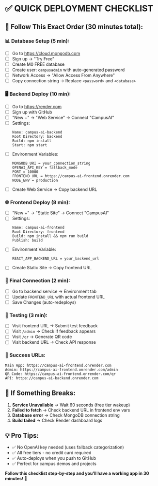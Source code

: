 # ✅ QUICK DEPLOYMENT CHECKLIST

## 🎯 **Follow This Exact Order (30 minutes total):**

### **📊 Database Setup (5 min):**
- [ ] Go to https://cloud.mongodb.com
- [ ] Sign up → "Try Free"
- [ ] Create M0 FREE database
- [ ] Create user: `campusadmin` with auto-generated password
- [ ] Network Access → "Allow Access From Anywhere"
- [ ] Copy connection string → Replace `<password>` and `<database>`

### **🖥️ Backend Deploy (10 min):**
- [ ] Go to https://render.com
- [ ] Sign up with GitHub
- [ ] "New +" → "Web Service" → Connect "CampusAI"
- [ ] Settings:
  ```
  Name: campus-ai-backend
  Root Directory: backend
  Build: npm install
  Start: npm start
  ```
- [ ] Environment Variables:
  ```
  MONGODB_URI = your_connection_string
  OPENAI_API_KEY = fallback_mode
  PORT = 10000
  FRONTEND_URL = https://campus-ai-frontend.onrender.com
  NODE_ENV = production
  ```
- [ ] Create Web Service → Copy backend URL

### **🌐 Frontend Deploy (8 min):**
- [ ] "New +" → "Static Site" → Connect "CampusAI"
- [ ] Settings:
  ```
  Name: campus-ai-frontend
  Root Directory: frontend
  Build: npm install && npm run build
  Publish: build
  ```
- [ ] Environment Variable:
  ```
  REACT_APP_BACKEND_URL = your_backend_url
  ```
- [ ] Create Static Site → Copy frontend URL

### **🔗 Final Connection (2 min):**
- [ ] Go to backend service → Environment tab
- [ ] Update `FRONTEND_URL` with actual frontend URL
- [ ] Save Changes (auto-redeploys)

### **🧪 Testing (3 min):**
- [ ] Visit frontend URL → Submit test feedback
- [ ] Visit `/admin` → Check if feedback appears
- [ ] Visit `/qr` → Generate QR code
- [ ] Visit backend URL → Check API response

### **🎉 Success URLs:**
```
Main App: https://campus-ai-frontend.onrender.com
Admin: https://campus-ai-frontend.onrender.com/admin
QR Code: https://campus-ai-frontend.onrender.com/qr
API: https://campus-ai-backend.onrender.com
```

## 🚨 **If Something Breaks:**
1. **Service Unavailable** → Wait 60 seconds (free tier wakeup)
2. **Failed to fetch** → Check backend URL in frontend env vars
3. **Database error** → Check MongoDB connection string
4. **Build failed** → Check Render dashboard logs

## 💡 **Pro Tips:**
- ✅ No OpenAI key needed (uses fallback categorization)
- ✅ All free tiers - no credit card required
- ✅ Auto-deploys when you push to GitHub
- ✅ Perfect for campus demos and projects

**Follow this checklist step-by-step and you'll have a working app in 30 minutes! 🚀**